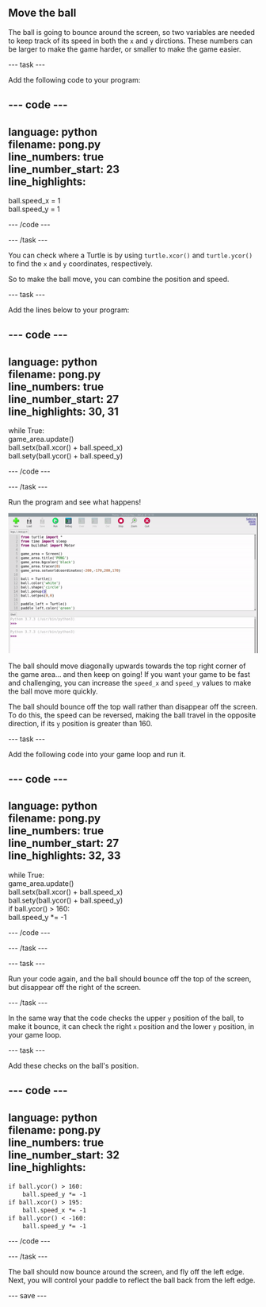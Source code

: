 ## Move the ball

The ball is going to bounce around the screen, so two variables are needed to keep track of its speed in both the `x` and `y` dirctions. These numbers can be larger to make the game harder, or smaller to make the game easier.

--- task ---

Add the following code to your program:

--- code ---
---
language: python   
filename: pong.py   
line_numbers: true   
line_number_start: 23   
line_highlights:   
---

ball.speed_x = 1   
ball.speed_y = 1   

--- /code ---

--- /task ---

You can check where a Turtle is by using `turtle.xcor()` and `turtle.ycor()` to find the `x` and `y` coordinates, respectively. 

So to make the ball move, you can combine the position and speed. 

--- task ---

Add the lines below to your program:

--- code ---
---
language: python   
filename: pong.py   
line_numbers: true   
line_number_start: 27   
line_highlights: 30, 31   
---

while True:   
    game_area.update()   
    ball.setx(ball.xcor() + ball.speed_x)   
    ball.sety(ball.ycor() + ball.speed_y)   

--- /code ---

--- /task ---

Run the program and see what happens!

![Pong screen with the ball travelling off to the top right corner.](images/ball_diagonal.gif)

The ball should move diagonally upwards towards the top right corner of the game area... and then keep on going! If you want your game to be fast and challenging, you can increase the `speed_x` and `speed_y` values to make the ball move more quickly. 

The ball should bounce off the top wall rather than disappear off the screen. To do this, the speed can be reversed, making the ball travel in the opposite direction, if its `y` position is greater than 160. 

--- task ---

Add the following code into your game loop and run it. 

--- code ---
---
language: python   
filename: pong.py     
line_numbers: true   
line_number_start: 27   
line_highlights: 32, 33   
---

while True:   
    game_area.update()   
    ball.setx(ball.xcor() + ball.speed_x)   
    ball.sety(ball.ycor() + ball.speed_y)   
    if ball.ycor() > 160:   
        ball.speed_y *= -1   

--- /code ---

--- /task ---

--- task ---

Run your code again, and the ball should bounce off the top of the screen, but disappear off the right of the screen.

--- /task ---

In the same way that the code checks the upper `y` position of the ball, to make it bounce, it can check the right `x` position and the lower `y` position, in your game loop.

--- task ---

Add these checks on the ball's position.

--- code ---
---
language: python   
filename: pong.py   
line_numbers: true   
line_number_start: 32   
line_highlights:   
---

    if ball.ycor() > 160:   
        ball.speed_y *= -1   
    if ball.xcor() > 195:   
        ball.speed_x *= -1   
    if ball.ycor() < -160:   
        ball.speed_y *= -1 
          
--- /code ---

--- /task ---

The ball should now bounce around the screen, and fly off the left edge. Next, you will control your paddle to reflect the ball back from the left edge.

--- save ---
